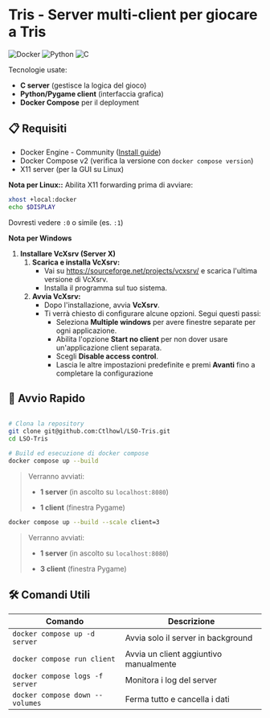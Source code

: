 # Tris - Server multi-client per giocare a Tris

![Docker](https://img.shields.io/badge/Docker-2CA5E0?style=for-the-badge&logo=docker&logoColor=white) ![Python](https://img.shields.io/badge/Python-3776AB?style=for-the-badge&logo=python&logoColor=white) ![C](https://img.shields.io/badge/C-A8B9CC?style=for-the-badge&logo=c&logoColor=black)

Tecnologie usate:
- **C server** (gestisce la logica del gioco)
- **Python/Pygame client** (interfaccia grafica)
- **Docker Compose** per il deployment

## 📋 Requisiti 
- Docker Engine - Community ([Install guide](https://docs.docker.com/engine/install/))
- Docker Compose v2 (verifica la versione con `docker compose version`)
- X11 server (per la GUI su Linux)
 
**Nota per Linux::**
Abilita X11 forwarding prima di avviare:
```bash
xhost +local:docker
echo $DISPLAY
```
Dovresti vedere `:0` o simile (es. `:1`)

**Nota per Windows**
1. **Installare VcXsrv (Server X)**
	1. **Scarica e installa VcXsrv:**
		- Vai su https://sourceforge.net/projects/vcxsrv/ e scarica l'ultima versione di VcXsrv.
	    - Installa il programma sul tuo sistema.
	2. **Avvia VcXsrv:**
		- Dopo l'installazione, avvia **VcXsrv**.
		- Ti verrà chiesto di configurare alcune opzioni. Segui questi passi:
			- Seleziona **Multiple windows** per avere finestre separate per ogni applicazione.
			- Abilita l'opzione **Start no client** per non dover usare un'applicazione client separata.
			- Scegli **Disable access control**.
			- Lascia le altre impostazioni predefinite e premi **Avanti** fino a completare la configurazione

## 🚀 Avvio Rapido
```bash

# Clona la repository
git clone git@github.com:Ctlhowl/LSO-Tris.git
cd LSO-Tris

# Build ed esecuzione di docker compose
docker compose up --build
```

> Verranno avviati:
> 
> - **1 server** (in ascolto su `localhost:8080`)
>     
> - **1 client** (finestra Pygame)


```bash
docker compose up --build --scale client=3
```
> Verranno avviati:
> 
> - **1 server** (in ascolto su `localhost:8080`)
>     
> - **3 client** (finestra Pygame)

## 🛠️ Comandi Utili
|Comando|Descrizione|
|---|---|
|`docker compose up -d server`|Avvia solo il server in background|
|`docker compose run client`|Avvia un client aggiuntivo manualmente|
|`docker compose logs -f server`|Monitora i log del server|
|`docker compose down --volumes`|Ferma tutto e cancella i dati|
